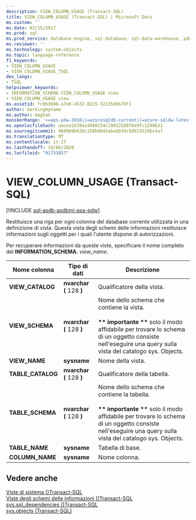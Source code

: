 ```yaml
---
description: VIEW_COLUMN_USAGE (Transact-SQL)
title: VIEW_COLUMN_USAGE (Transact-SQL) | Microsoft Docs
ms.custom: ''
ms.date: 03/15/2017
ms.prod: sql
ms.prod_service: database-engine, sql-database, sql-data-warehouse, pdw
ms.reviewer: ''
ms.technology: system-objects
ms.topic: language-reference
f1_keywords:
- VIEW_COLUMN_USAGE
- VIEW_COLUMN_USAGE_TSQL
dev_langs:
- TSQL
helpviewer_keywords:
- INFORMATION_SCHEMA.VIEW_COLUMN_USAGE view
- VIEW_COLUMN_USAGE view
ms.assetid: fc0b3608-a7e8-4532-8215-32235d6670f1
author: markingmyname
ms.author: maghan
monikerRange: '>=aps-pdw-2016||=azuresqldb-current||=azure-sqldw-latest||>=sql-server-2016||=sqlallproducts-allversions||>=sql-server-linux-2017||=azuresqldb-mi-current'
ms.openlocfilehash: aacea1639acd400334c19922588f0e9fc1298631
ms.sourcegitcommit: 968969b62bc158b9843aba5034c9d913519bc4a7
ms.translationtype: MT
ms.contentlocale: it-IT
ms.lasthandoff: 10/06/2020
ms.locfileid: "91753857"
---
```

# <a name="view_column_usage-transact-sql"></a>VIEW_COLUMN_USAGE (Transact-SQL)
[!INCLUDE [sql-asdb-asdbmi-asa-pdw](../../includes/applies-to-version/sql-asdb-asdbmi-asa-pdw.md)]

  Restituisce una riga per ogni colonna del database corrente utilizzata in una definizione di vista. Questa vista degli schemi delle informazioni restituisce informazioni sugli oggetti per i quali l'utente dispone di autorizzazioni.  
  
 Per recuperare informazioni da queste viste, specificare il nome completo del **INFORMATION_SCHEMA.** _view_name_.  
  
|Nome colonna|Tipo di dati|Descrizione|  
|-----------------|---------------|-----------------|  
|**VIEW_CATALOG**|**nvarchar (** 128 **)**|Qualificatore della vista.|  
|**VIEW_SCHEMA**|**nvarchar (** 128 **)**|Nome dello schema che contiene la vista.<br /><br /> **&#42;&#42; importante &#42;&#42;**  solo il modo affidabile per trovare lo schema di un oggetto consiste nell'eseguire una query sulla vista del catalogo sys. Objects.|  
|**VIEW_NAME**|**sysname**|Nome della vista.|  
|**TABLE_CATALOG**|**nvarchar (** 128 **)**|Qualificatore della tabella.|  
|**TABLE_SCHEMA**|**nvarchar (** 128 **)**|Nome dello schema che contiene la tabella.<br /><br /> **&#42;&#42; importante &#42;&#42;**  solo il modo affidabile per trovare lo schema di un oggetto consiste nell'eseguire una query sulla vista del catalogo sys. Objects.|  
|**TABLE_NAME**|**sysname**|Tabella di base.|  
|**COLUMN_NAME**|**sysname**|Nome colonna.|  
  
## <a name="see-also"></a>Vedere anche  
 [Viste di sistema &#40;&#41;Transact-SQL ](../../t-sql/language-reference.md)   
 [Viste degli schemi delle informazioni &#40;&#41;Transact-SQL ](~/relational-databases/system-information-schema-views/system-information-schema-views-transact-sql.md)   
 [sys.sql_dependencies &#40;&#41;Transact-SQL ](../../relational-databases/system-catalog-views/sys-sql-dependencies-transact-sql.md)   
 [sys.objects &#40;Transact-SQL&#41;](../../relational-databases/system-catalog-views/sys-objects-transact-sql.md)  
  
